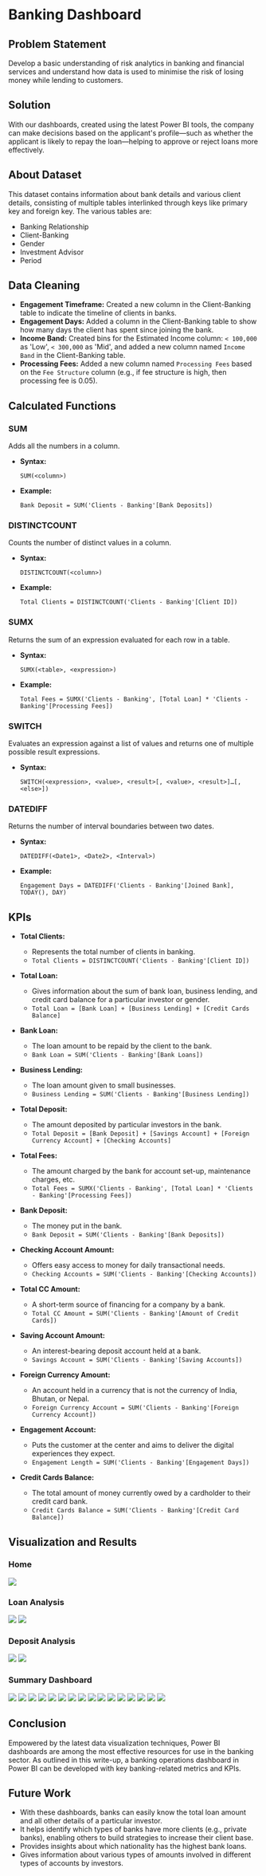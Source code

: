 # Banking Dashboard

## Problem Statement
Develop a basic understanding of risk analytics in banking and financial services and understand how data is used to minimise the risk of losing money while lending to customers.

## Solution
With our dashboards, created using the latest Power BI tools, the company can make decisions based on the applicant's profile—such as whether the applicant is likely to repay the loan—helping to approve or reject loans more effectively.

## About Dataset
This dataset contains information about bank details and various client details, consisting of multiple tables interlinked through keys like primary key and foreign key. The various tables are:
- Banking Relationship
- Client-Banking
- Gender
- Investment Advisor
- Period

## Data Cleaning
- **Engagement Timeframe:** Created a new column in the Client-Banking table to indicate the timeline of clients in banks.
- **Engagement Days:** Added a column in the Client-Banking table to show how many days the client has spent since joining the bank.
- **Income Band:** Created bins for the Estimated Income column: `< 100,000` as 'Low', `< 300,000` as 'Mid', and added a new column named `Income Band` in the Client-Banking table.
- **Processing Fees:** Added a new column named `Processing Fees` based on the `Fee Structure` column (e.g., if fee structure is high, then processing fee is 0.05).

## Calculated Functions

### SUM
Adds all the numbers in a column.
- **Syntax:**
  ```
  SUM(<column>)
  ```
- **Example:**
  ```
  Bank Deposit = SUM('Clients - Banking'[Bank Deposits])
  ```

### DISTINCTCOUNT
Counts the number of distinct values in a column.
- **Syntax:**
  ```
  DISTINCTCOUNT(<column>)
  ```
- **Example:**
  ```
  Total Clients = DISTINCTCOUNT('Clients - Banking'[Client ID])
  ```

### SUMX
Returns the sum of an expression evaluated for each row in a table.
- **Syntax:**
  ```
  SUMX(<table>, <expression>)
  ```
- **Example:**
  ```
  Total Fees = SUMX('Clients - Banking', [Total Loan] * 'Clients - Banking'[Processing Fees])
  ```

### SWITCH
Evaluates an expression against a list of values and returns one of multiple possible result expressions.
- **Syntax:**
  ```
  SWITCH(<expression>, <value>, <result>[, <value>, <result>]…[, <else>])
  ```

### DATEDIFF
Returns the number of interval boundaries between two dates.
- **Syntax:**
  ```
  DATEDIFF(<Date1>, <Date2>, <Interval>)
  ```
- **Example:**
  ```
  Engagement Days = DATEDIFF('Clients - Banking'[Joined Bank], TODAY(), DAY)
  ```

## KPIs

- **Total Clients:**
  - Represents the total number of clients in banking.
  - `Total Clients = DISTINCTCOUNT('Clients - Banking'[Client ID])`

- **Total Loan:**
  - Gives information about the sum of bank loan, business lending, and credit card balance for a particular investor or gender.
  - `Total Loan = [Bank Loan] + [Business Lending] + [Credit Cards Balance]`

- **Bank Loan:**
  - The loan amount to be repaid by the client to the bank.
  - `Bank Loan = SUM('Clients - Banking'[Bank Loans])`

- **Business Lending:**
  - The loan amount given to small businesses.
  - `Business Lending = SUM('Clients - Banking'[Business Lending])`

- **Total Deposit:**
  - The amount deposited by particular investors in the bank.
  - `Total Deposit = [Bank Deposit] + [Savings Account] + [Foreign Currency Account] + [Checking Accounts]`

- **Total Fees:**
  - The amount charged by the bank for account set-up, maintenance charges, etc.
  - `Total Fees = SUMX('Clients - Banking', [Total Loan] * 'Clients - Banking'[Processing Fees])`

- **Bank Deposit:**
  - The money put in the bank.
  - `Bank Deposit = SUM('Clients - Banking'[Bank Deposits])`

- **Checking Account Amount:**
  - Offers easy access to money for daily transactional needs.
  - `Checking Accounts = SUM('Clients - Banking'[Checking Accounts])`

- **Total CC Amount:**
  - A short-term source of financing for a company by a bank.
  - `Total CC Amount = SUM('Clients - Banking'[Amount of Credit Cards])`

- **Saving Account Amount:**
  - An interest-bearing deposit account held at a bank.
  - `Savings Account = SUM('Clients - Banking'[Saving Accounts])`

- **Foreign Currency Amount:**
  - An account held in a currency that is not the currency of India, Bhutan, or Nepal.
  - `Foreign Currency Account = SUM('Clients - Banking'[Foreign Currency Account])`

- **Engagement Account:**
  - Puts the customer at the center and aims to deliver the digital experiences they expect.
  - `Engagement Length = SUM('Clients - Banking'[Engagement Days])`

- **Credit Cards Balance:**
  - The total amount of money currently owed by a cardholder to their credit card bank.
  - `Credit Cards Balance = SUM('Clients - Banking'[Credit Card Balance])`

## Visualization and Results

### Home
![](advance/images/Picture1.png)

### Loan Analysis
![](advance/images/Picture2.png)
![](advance/images/Picture3.png)

### Deposit Analysis
![](advance/images/Picture4.png)
![](advance/images/Picture5.png)

### Summary Dashboard
![](advance/images/Picture6.png)
![](advance/images/Picture8.png)
![](advance/images/Picture9.png)
![](advance/images/Picture10.png)
![](advance/images/Picture12.png)
![](advance/images/Picture13.png)
![](advance/images/Picture14.png)
![](advance/images/Picture15.png)
![](advance/images/Picture16.png)
![](advance/images/Picture17.png)
![](advance/images/Picture18.png)
![](advance/images/Picture19.png)
![](advance/images/Picture20.png)
![](advance/images/Picture21.png)
![](advance/images/Picture22.png)
![](advance/images/Picture23.png)

## Conclusion
Empowered by the latest data visualization techniques, Power BI dashboards are among the most effective resources for use in the banking sector. As outlined in this write-up, a banking operations dashboard in Power BI can be developed with key banking-related metrics and KPIs.

## Future Work
- With these dashboards, banks can easily know the total loan amount and all other details of a particular investor.
- It helps identify which types of banks have more clients (e.g., private banks), enabling others to build strategies to increase their client base.
- Provides insights about which nationality has the highest bank loans.
- Gives information about various types of amounts involved in different types of accounts by investors. 